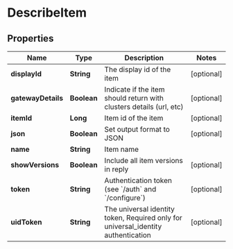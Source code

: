 

# DescribeItem

## Properties

Name | Type | Description | Notes
------------ | ------------- | ------------- | -------------
**displayId** | **String** | The display id of the item |  [optional]
**gatewayDetails** | **Boolean** | Indicate if the item should return with clusters details (url, etc) |  [optional]
**itemId** | **Long** | Item id of the item |  [optional]
**json** | **Boolean** | Set output format to JSON |  [optional]
**name** | **String** | Item name | 
**showVersions** | **Boolean** | Include all item versions in reply |  [optional]
**token** | **String** | Authentication token (see &#x60;/auth&#x60; and &#x60;/configure&#x60;) |  [optional]
**uidToken** | **String** | The universal identity token, Required only for universal_identity authentication |  [optional]



